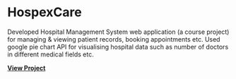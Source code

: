 # HospexCare

Developed Hospital Management System web application (a course project) for managing & viewing patient records, booking appointments etc. Used google pie chart API for visualising hospital data such as number of doctors in different medical fields etc.

<a href = "http://priyadaj.myweb.cs.uwindsor.ca/60334/project/html/index.php"><B>View Project</B></a> 
